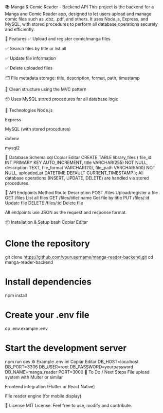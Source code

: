 📚 Manga & Comic Reader - Backend API
This project is the backend for a Manga and Comic Reader app, designed to let users upload and manage comic files such as .cbz, .pdf, and others. It uses Node.js, Express, and MySQL, with stored procedures to perform all database operations securely and efficiently.

🚀 Features
✅ Upload and register comic/manga files

✅ Search files by title or list all

✅ Update file information

✅ Delete uploaded files

🗂️ File metadata storage: title, description, format, path, timestamp

🔐 Clean structure using the MVC pattern

📦 Uses MySQL stored procedures for all database logic

🧱 Technologies
Node.js

Express

MySQL (with stored procedures)

dotenv

mysql2

📂 Database Schema
sql
Copiar
Editar
CREATE TABLE library_files (
  file_id INT PRIMARY KEY AUTO_INCREMENT,
  title VARCHAR(255) NOT NULL,
  description TEXT,
  file_format VARCHAR(20),
  file_path VARCHAR(500) NOT NULL,
  uploaded_at DATETIME DEFAULT CURRENT_TIMESTAMP
);
All database operations (INSERT, UPDATE, DELETE) are handled via stored procedures.

🔌 API Endpoints
Method	Route	Description
POST	/files	Upload/register a file
GET	/files	List all files
GET	/files/title/:name	Get file by title
PUT	/files/:id	Update file
DELETE	/files/:id	Delete file

All endpoints use JSON as the request and response format.

📦 Installation & Setup
bash
Copiar
Editar
# Clone the repository
git clone https://github.com/yourusername/manga-reader-backend.git
cd manga-reader-backend

# Install dependencies
npm install

# Create your .env file
cp .env.example .env

# Start the development server
npm run dev
⚙️ Example .env
ini
Copiar
Editar
DB_HOST=localhost
DB_PORT=3306
DB_USER=root
DB_PASSWORD=yourpassword
DB_NAME=manga_reader
PORT=3000
🧪 To Do / Next Steps
 File upload system with Multer or similar

 Frontend integration (Flutter or React Native)

 File reader engine (for mobile display)

📄 License
MIT License. Feel free to use, modify and contribute.
